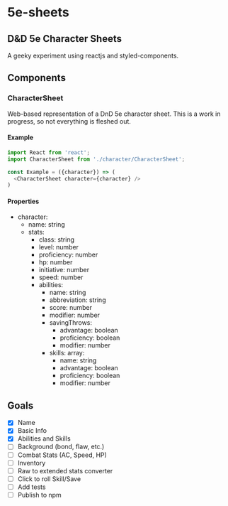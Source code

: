 # 5e-sheets

## D&D 5e Character Sheets

A geeky experiment using reactjs and styled-components.

## Components

### CharacterSheet

Web-based representation of a DnD 5e character sheet.
This is a work in progress, so not everything is fleshed out.

#### Example

```js
import React from 'react';
import CharacterSheet from './character/CharacterSheet';

const Example = ({character}) => (
  <CharacterSheet character={character} />
)
```

#### Properties

- character:
  - name: string
  - stats:
    - class: string
    - level: number
    - proficiency: number
    - hp: number
    - initiative: number
    - speed: number
    - abilities:
      - name: string
      - abbreviation: string
      - score: number
      - modifier: number
      - savingThrows:
        - advantage: boolean
        - proficiency: boolean
        - modifier: number
      - skills: array:
        - name: string
        - advantage: boolean
        - proficiency: boolean
        - modifier: number

## Goals

- [x] Name
- [x] Basic Info
- [x] Abilities and Skills
- [ ] Background (bond, flaw, etc.)
- [ ] Combat Stats (AC, Speed, HP)
- [ ] Inventory
- [ ] Raw to extended stats converter
- [ ] Click to roll Skill/Save
- [ ] Add tests
- [ ] Publish to npm
